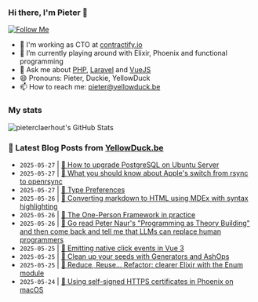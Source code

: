 ### Hi there, I'm Pieter 👋  
[![Follow Me](https://img.shields.io/github/followers/pieterclaerhout?label=Follow&style=social)](https://github.com/pieterclaerhout)

- 🏢 I'm working as CTO at [contractify.io](https://contractify.io)
- 🌱 I’m currently playing around with Elixir, Phoenix and functional programming
- 💬 Ask me about [PHP](https://php.net), [Laravel](http://laravel.com) and [VueJS](https://vuejs.org)
- 😄 Pronouns: Pieter, Duckie, YellowDuck
- 📫 How to reach me: pieter@yellowduck.be

### My stats

![pieterclaerhout's GitHub Stats](https://github-readme-stats.vercel.app/api?username=pieterclaerhout&show_icons=true&count_private=true&line_height=40)

### 📩 Latest Blog Posts from [YellowDuck.be](https://www.yellowduck.be/)
<!-- BLOG-POST-LIST:START -->
- `2025-05-27` | [🐥 How to upgrade PostgreSQL on Ubuntu Server](https://www.yellowduck.be/posts/how-to-upgrade-postgresql-on-ubuntu-server)  
- `2025-05-27` | [🔗 What you should know about Apple&#39;s switch from rsync to openrsync](https://www.yellowduck.be/posts/what-you-should-know-about-apples-switch-from-rsync-to-openrsync)  
- `2025-05-27` | [🔗 Type Preferences](https://www.yellowduck.be/posts/type-preferences)  
- `2025-05-26` | [🐥 Converting markdown to HTML using MDEx with syntax highlighting](https://www.yellowduck.be/posts/converting-markdown-to-html-using-mdex-with-syntax-highlighting)  
- `2025-05-26` | [🔗 The One-Person Framework in practice](https://www.yellowduck.be/posts/the-one-person-framework-in-practice)  
- `2025-05-26` | [🔗 Go read Peter Naur&#39;s &quot;Programming as Theory Building&quot; and then come back and tell me that LLMs can replace human programmers](https://www.yellowduck.be/posts/go-read-peter-naurs-programming-as-theory-building-and-then-come-back-and-tell-me-that-llms-can-replace-human-programmers)  
- `2025-05-25` | [🐥 Emitting native click events in Vue 3](https://www.yellowduck.be/posts/emitting-native-click-events-in-vue-3)  
- `2025-05-25` | [🔗 Clean up your seeds with Generators and AshOps](https://www.yellowduck.be/posts/clean-up-your-seeds-with-generators-and-ashops)  
- `2025-05-25` | [🔗 Reduce, Reuse… Refactor: clearer Elixir with the Enum module](https://www.yellowduck.be/posts/reduce-reuse-refactor-clearer-elixir-with-the-enum-module)  
- `2025-05-24` | [🐥 Using self-signed HTTPS certificates in Phoenix on macOS](https://www.yellowduck.be/posts/using-self-signed-https-certificates-in-phoenix-on-macos)  

<!-- BLOG-POST-LIST:END -->
